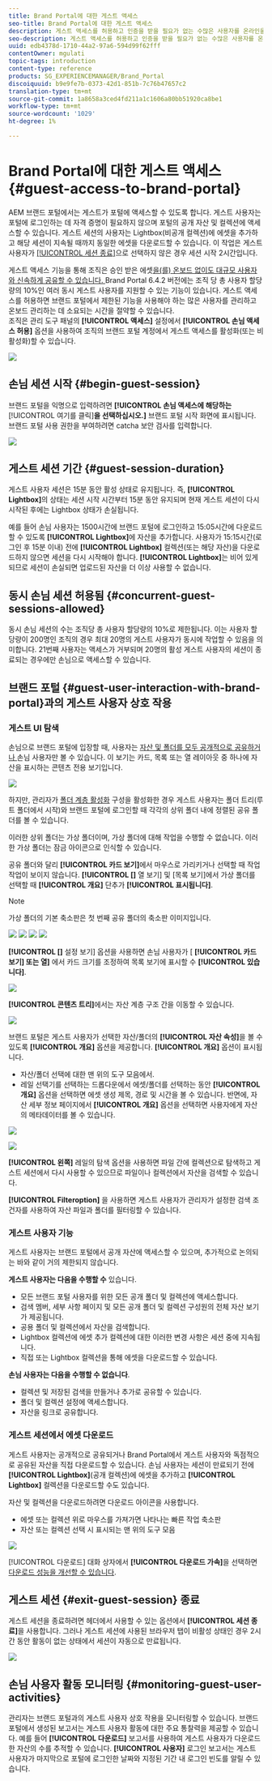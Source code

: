 ```yaml
---
title: Brand Portal에 대한 게스트 액세스
seo-title: Brand Portal에 대한 게스트 액세스
description: 게스트 액세스를 허용하고 인증을 받을 필요가 없는 수많은 사용자를 온라인을 통해 비용을 절감할 수 있습니다.
seo-description: 게스트 액세스를 허용하고 인증을 받을 필요가 없는 수많은 사용자를 온라인을 통해 비용을 절감할 수 있습니다.
uuid: edb4378d-1710-44a2-97a6-594d99f62fff
contentOwner: mgulati
topic-tags: introduction
content-type: reference
products: SG_EXPERIENCEMANAGER/Brand_Portal
discoiquuid: b9e9fe7b-0373-42d1-851b-7c76b47657c2
translation-type: tm+mt
source-git-commit: 1a8658a3ced4fd211a1c1606a80bb51920ca8be1
workflow-type: tm+mt
source-wordcount: '1029'
ht-degree: 1%

---
```



# Brand Portal에 대한 게스트 액세스 {#guest-access-to-brand-portal}

AEM 브랜드 포털에서는 게스트가 포털에 액세스할 수 있도록 합니다. 게스트 사용자는 포털에 로그인하는 데 자격 증명이 필요하지 않으며 포털의 공개 자산 및 컬렉션에 액세스할 수 있습니다. 게스트 세션의 사용자는 Lightbox(비공개 컬렉션)에 에셋을 추가하고 해당 세션이 지속될 때까지 동일한 에셋을 다운로드할 수 있습니다. 이 작업은 게스트 사용자가 [[!UICONTROL 세션 종료]](#exit-guest-session)으로 선택하지 않은 경우 세션 시작 2시간입니다.

게스트 액세스 기능을 통해 조직은 승인 받은 에셋[을(를) 온보드 없이도 대규모 사용자와 신속하게 공유할 수 있습니다. ](../using/brand-portal-sharing-folders.md#how-to-share-folders) Brand Portal 6.4.2 버전에는 조직 당 총 사용자 할당량의 10%인 여러 동시 게스트 사용자를 지원할 수 있는 기능이 있습니다. 게스트 액세스를 허용하면 브랜드 포털에서 제한된 기능을 사용해야 하는 많은 사용자를 관리하고 온보드 관리하는 데 소요되는 시간을 절약할 수 있습니다.\
조직은 관리 도구 패널의 **[!UICONTROL 액세스]** 설정에서 **[!UICONTROL 손님 액세스 허용]** 옵션을 사용하여 조직의 브랜드 포털 계정에서 게스트 액세스를 활성화(또는 비활성화)할 수 있습니다.

<!--
Comment Type: annotation
Last Modified By: mgulati
Last Modified Date: 2018-08-17T10:42:59.879-0400
Removed the first para: "AEM Assets Brand Portal allows public users to enter the portal anonymously and have restricted access to the allowed public resources as guests. Organization users with guest role need not seek access and authentication from administrators."
-->

![](assets/enable-guest-access.png)

## 손님 세션 시작 {#begin-guest-session}

브랜드 포털을 익명으로 입력하려면 **[!UICONTROL 손님 액세스에 해당하는**[!UICONTROL &#x200B;여기를 클릭&#x200B;]**을 선택하십시오.]** 브랜드 포털 시작 화면에 표시됩니다. 브랜드 포털 사용 권한을 부여하려면 catcha 보안 검사를 입력합니다.

![](assets/bp-login-screen.png)

## 게스트 세션 기간 {#guest-session-duration}


게스트 사용자 세션은 15분 동안 활성 상태로 유지됩니다.
즉, **[!UICONTROL Lightbox]**&#x200B;의 상태는 세션 시작 시간부터 15분 동안 유지되며 현재 게스트 세션이 다시 시작된 후에는 Lightbox 상태가 손실됩니다.

예를 들어 손님 사용자는 1500시간에 브랜드 포털에 로그인하고 15:05시간에 다운로드할 수 있도록 **[!UICONTROL Lightbox]**&#x200B;에 자산을 추가합니다. 사용자가 15:15시간(로그인 후 15분 이내) 전에 **[!UICONTROL Lightbox]** 컬렉션(또는 해당 자산)을 다운로드하지 않으면 세션을 다시 시작해야 합니다. **[!UICONTROL Lightbox]**&#x200B;는 비어 있게 되므로 세션이 손실되면 업로드된 자산을 더 이상 사용할 수 없습니다.

## 동시 손님 세션 허용됨 {#concurrent-guest-sessions-allowed}

동시 손님 세션의 수는 조직당 총 사용자 할당량의 10%로 제한됩니다. 이는 사용자 할당량이 200명인 조직의 경우 최대 20명의 게스트 사용자가 동시에 작업할 수 있음을 의미합니다. 21번째 사용자는 액세스가 거부되며 20명의 활성 게스트 사용자의 세션이 종료되는 경우에만 손님으로 액세스할 수 있습니다.

## 브랜드 포털 {#guest-user-interaction-with-brand-portal}과의 게스트 사용자 상호 작용

### 게스트 UI 탐색

손님으로 브랜드 포털에 입장할 때, 사용자는 [자산 및 폴더를 모두 공개적으로 공유하거나 ](../using/brand-portal-sharing-folders.md#sharefolders) 손님 사용자만 볼 수 있습니다. 이 보기는 카드, 목록 또는 열 레이아웃 중 하나에 자산을 표시하는 콘텐츠 전용 보기입니다.

![](assets/disabled-folder-hierarchy1.png)

하지만, 관리자가 [폴더 계층 활성화](../using/brand-portal-general-configuration.md#main-pars-header-1621071021) 구성을 활성화한 경우 게스트 사용자는 폴더 트리(루트 폴더에서 시작)와 브랜드 포털에 로그인할 때 각각의 상위 폴더 내에 정렬된 공유 폴더를 볼 수 있습니다.

이러한 상위 폴더는 가상 폴더이며, 가상 폴더에 대해 작업을 수행할 수 없습니다. 이러한 가상 폴더는 잠금 아이콘으로 인식할 수 있습니다.

공유 폴더와 달리 **[!UICONTROL 카드 보기]**&#x200B;에서 마우스로 가리키거나 선택할 때 작업 작업이 보이지 않습니다. **[!UICONTROL []** 열 보기] 및 [목록 보기]에서 가상 폴더를 선택할 때  **[!UICONTROL 개요]** 단추가  **[!UICONTROL 표시됩니다]**.

>[!NOTE]
>
>가상 폴더의 기본 축소판은 첫 번째 공유 폴더의 축소판 이미지입니다.

![](assets/enabled-hierarchy1.png) ![](assets/hierarchy1-nonadmin.png) ![](assets/hierarchy-nonadmin.png) ![](assets/hierarchy2-nonadmin.png)

**[!UICONTROL []** 설정 보기] 옵션을 사용하면 손님 사용자가 [ **[!UICONTROL 카드 보기] 또는 열]** 에서 카드 크기를 조정하여 목록 보기에 표시할 수  **[!UICONTROL 있습니다]**.

![](assets/nav-guest-user.png)

**[!UICONTROL 콘텐츠 트리]**&#x200B;에서는 자산 계층 구조 간을 이동할 수 있습니다.

![](assets/guest-login-ui.png)

브랜드 포털은 게스트 사용자가 선택한 자산/폴더의 **[!UICONTROL 자산 속성]**&#x200B;을 볼 수 있도록 **[!UICONTROL 개요]** 옵션을 제공합니다. **[!UICONTROL 개요]** 옵션이 표시됩니다.

* 자산/폴더 선택에 대한 맨 위의 도구 모음에서.
* 레일 선택기를 선택하는 드롭다운에서
에셋/폴더를 선택하는 동안 **[!UICONTROL 개요]** 옵션을 선택하면 에셋 생성 제목, 경로 및 시간을 볼 수 있습니다. 반면에, 자산 세부 정보 페이지에서 **[!UICONTROL 개요]** 옵션을 선택하면 사용자에게 자산의 메타데이터를 볼 수 있습니다.

![](assets/overview-option-1.png)

![](assets/overview-rail-selector-1.png)<br />

**[!UICONTROL 왼쪽]** 레일의 탐색 옵션을 사용하면 파일 간에 컬렉션으로 탐색하고 게스트 세션에서 다시 사용할 수 있으므로 파일이나 컬렉션에서 자산을 검색할 수 있습니다.

**[!UICONTROL Filteroption]** 을 사용하면 게스트 사용자가 관리자가 설정한 검색 조건자를 사용하여 자산 파일과 폴더를 필터링할 수 있습니다.

### 게스트 사용자 기능

게스트 사용자는 브랜드 포털에서 공개 자산에 액세스할 수 있으며, 추가적으로 논의되는 바와 같이 거의 제한되지 않습니다.

**게스트 사용자는 다음을 수행할 수** 있습니다.

* 모든 브랜드 포털 사용자를 위한 모든 공개 폴더 및 컬렉션에 액세스합니다.
* 검색 멤버, 세부 사항 페이지 및 모든 공개 폴더 및 컬렉션 구성원의 전체 자산 보기가 제공됩니다.
* 공용 폴더 및 컬렉션에서 자산을 검색합니다.
* Lightbox 컬렉션에 에셋 추가 컬렉션에 대한 이러한 변경 사항은 세션 중에 지속됩니다.
* 직접 또는 Lightbox 컬렉션을 통해 에셋을 다운로드할 수 있습니다.

**손님 사용자는 다음을 수행할 수 없습니다**.

* 컬렉션 및 저장된 검색을 만들거나 추가로 공유할 수 있습니다.
* 폴더 및 컬렉션 설정에 액세스합니다.
* 자산을 링크로 공유합니다.

### 게스트 세션에서 에셋 다운로드

게스트 사용자는 공개적으로 공유되거나 Brand Portal에서 게스트 사용자와 독점적으로 공유된 자산을 직접 다운로드할 수 있습니다. 손님 사용자는 세션이 만료되기 전에 **[!UICONTROL Lightbox]**(공개 컬렉션)에 에셋을 추가하고 **[!UICONTROL Lightbox]** 컬렉션을 다운로드할 수도 있습니다.

자산 및 컬렉션을 다운로드하려면 다운로드 아이콘을 사용합니다.

* 에셋 또는 컬렉션 위로 마우스를 가져가면 나타나는 빠른 작업 축소판
* 자산 또는 컬렉션 선택 시 표시되는 맨 위의 도구 모음

![](assets/download-on-guest.png)

[!UICONTROL 다운로드] 대화 상자에서 **[!UICONTROL 다운로드 가속]**&#x200B;을 선택하면 [다운로드 성능을 개선할 수 있습니다](../using/accelerated-download.md).

## 게스트 세션 {#exit-guest-session} 종료

게스트 세션을 종료하려면 헤더에서 사용할 수 있는 옵션에서 **[!UICONTROL 세션 종료]**&#x200B;을 사용합니다. 그러나 게스트 세션에 사용된 브라우저 탭이 비활성 상태인 경우 2시간 동안 활동이 없는 상태에서 세션이 자동으로 만료됩니다.

![](assets/end-guest-session.png)

## 손님 사용자 활동 모니터링 {#monitoring-guest-user-activities}

관리자는 브랜드 포털과의 게스트 사용자 상호 작용을 모니터링할 수 있습니다. 브랜드 포털에서 생성된 보고서는 게스트 사용자 활동에 대한 주요 통찰력을 제공할 수 있습니다. 예를 들어 **[!UICONTROL 다운로드]** 보고서를 사용하여 게스트 사용자가 다운로드한 자산의 수를 추적할 수 있습니다. **[!UICONTROL 사용자]** 로그인 보고서는 게스트 사용자가 마지막으로 포털에 로그인한 날짜와 지정된 기간 내 로그인 빈도를 알릴 수 있습니다.
